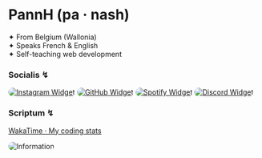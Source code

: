 # PannH (pa · nash)
✦ From Belgium (Wallonia)<br />
✦ Speaks French & English<br />
✦ Self-teaching web development

### Socialis ↯
[![Instagram Widget](https://creatorspace.imgix.net/users/cltpt3vp800ufo901s4kq99wb/wsckiBwxpqYzGyi1-bento_widget_instagram.png?w=400)](https://www.instagram.com/pannnh_)
[![GitHub Widget](https://creatorspace.imgix.net/users/cltpt3vp800ufo901s4kq99wb/C6GATfK2wYaSFXXc-bento_widget_github.png?w=400)](https://github.com/PannH)
[![Spotify Widget](https://creatorspace.imgix.net/users/cltpt3vp800ufo901s4kq99wb/h56bDpC6t0cvXlCe-bento_widget_spotify.png?w=400)](https://open.spotify.com/user/t67qkn4c7j0zazr6rc8f2g6lg)
[![Discord Widget](https://creatorspace.imgix.net/users/cltpt3vp800ufo901s4kq99wb/z3McpGv8nHnW0Q15-bento_widget_discord.png?w=400)](https://discord.com/users/667302589213310997)

### Scriptum ↯
[WakaTime · My coding stats](https://wakatime.com/@PannH)

![Information](https://creatorspace.imgix.net/users/cltpt3vp800ufo901s4kq99wb/fOKnl60go4WHGNqx-Frame%25202.svg?w=400)

<style>
   img {
      border-radius: 30px;
   }
</style>